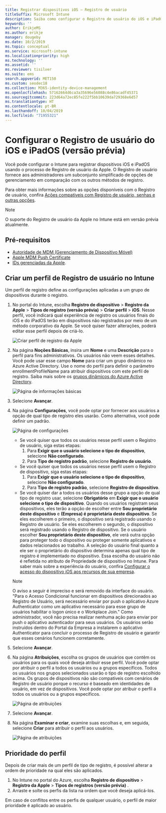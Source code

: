```yaml
---
title: Registrar dispositivos iOS – Registro de usuário
titleSuffix: Microsoft Intune
description: Saiba como configurar o Registro de usuário do iOS e iPadOS.
keywords: ''
author: ErikjeMS
ms.author: erikje
manager: dougeby
ms.date: 10/2/2019
ms.topic: conceptual
ms.service: microsoft-intune
ms.localizationpriority: high
ms.technology: ''
ms.assetid: ''
ms.reviewer: tisilver
ms.suite: ems
search.appverid: MET150
ms.custom: seodec18
ms.collection: M365-identity-device-management
ms.openlocfilehash: 57162664d6ca3a35696e56088c4e86acadf45371
ms.sourcegitcommit: 223d64a72ec85fe222f5bb10639da729368e6d57
ms.translationtype: HT
ms.contentlocale: pt-BR
ms.lasthandoff: 10/04/2019
ms.locfileid: "71955321"
---
```

# <a name="set-up-ios-and-ipados-user-enrollment-preview"></a>Configurar o Registro de usuário do iOS e iPadOS (versão prévia)

Você pode configurar o Intune para registrar dispositivos iOS e iPadOS usando o processo de Registro de usuário da Apple. O Registro de usuário fornece aos administradores um subconjunto simplificado de opções de gerenciamento em comparação com os outros métodos de registro.

Para obter mais informações sobre as opções disponíveis com o Registro de usuário, confira [Ações compatíveis com Registro de usuário, senhas e outras opções](ios-user-enrollment-supported-actions.md).

> [!NOTE]
> O suporte do Registro de usuário da Apple no Intune está em versão prévia atualmente.

## <a name="prerequisites"></a>Pré-requisitos
- [Autoridade de MDM (Gerenciamento de Dispositivo Móvel)](../fundamentals/mdm-authority-set.md)
- [Apple MDM Push Certificate](apple-mdm-push-certificate-get.md)
- [IDs gerenciadas da Apple](https://support.apple.com/guide/apple-business-manager/mdm1c9622977/web).

## <a name="create-a-user-enrollment-profile-in-intune"></a>Criar um perfil de Registro de usuário no Intune

Um perfil de registro define as configurações aplicadas a um grupo de dispositivos durante o registro. 

1. No portal do Intune, escolha **Registro de dispositivo** > **Registro da Apple** > **Tipos de registro (versão prévia)**  > **Criar perfil** > **iOS**. Nesse perfil, você indicará qual experiência de registro os usuários finais do iOS e do iPadOS terão em dispositivos não registrados por meio de um método corporativo da Apple. Se você quiser fazer alterações, poderá editar esse perfil depois de criá-lo.

    ![Criar perfil de registro da Apple](./media/ios-user-enrollment/create-profile.png)

2. Na página **Noções Básicas**, insira um **Nome** e uma **Descrição** para o perfil para fins administrativos. Os usuários não veem esses detalhes. Você pode usar esse campo **Nome** para criar um grupo dinâmico no Azure Active Directory. Use o nome do perfil para definir o parâmetro enrollmentProfileName para atribuir dispositivos com este perfil de registro. Saiba mais sobre os [grupos dinâmicos do Azure Active Directory](https://docs.microsoft.com/azure/active-directory/active-directory-groups-dynamic-membership-azure-portal#rules-for-devices).

    ![Página de informações básicas](./media/ios-user-enrollment/basics-page.png)


3. Selecione **Avançar**.

4. Na página **Configurações**, você pode optar por fornecer aos usuários a opção de qual tipo de registro eles usarão. Como alternativa, você pode definir um padrão.

    ![Página de configurações](./media/ios-user-enrollment/settings-page.png)

    - Se você quiser que todos os usuários nesse perfil usem o Registro de usuário, siga estas etapas:
        1. Para **Exigir que o usuário selecione o tipo de dispositivo**, selecione **Não configurado**.
        2. Para **Tipo de registro padrão**, selecione **Registro de usuário**.
    - Se você quiser que todos os usuários nesse perfil usem o Registro de dispositivo, siga estas etapas:
        1. Para **Exigir que o usuário selecione o tipo de dispositivo**, selecione **Não configurado**.
        2. Para **Tipo de registro padrão**, selecione **Registro de dispositivo**.
    - Se você quiser dar a todos os usuários desse grupo a opção de qual tipo de registro usar, selecione **Obrigatório** em **Exigir que o usuário selecione o tipo de dispositivo**. Quando os usuários registram seus dispositivos, eles terão a opção de escolher entre **Sou proprietário deste dispositivo** e **(Empresa) é proprietária deste dispositivo**. Se eles escolherem o primeiro, o dispositivo será registrado usando o Registro de usuário. Se eles escolherem o segundo, o dispositivo será registrado usando o Registro de dispositivo. Se o usuário escolher **Sou proprietário deste dispositivo**, ele verá outra opção para proteger todo o dispositivo ou proteger somente aplicativos e dados relacionados ao trabalho. A seleção do usuário final quanto a ele ser o proprietário do dispositivo determina apenas qual tipo de registro é implementado no dispositivo. Essa escolha do usuário não é refletida no atributo de Propriedade de dispositivo no Intune. Para saber mais sobre a experiência do usuário, confira [Configurar o acesso do dispositivo iOS aos recursos de sua empresa](https://docs.microsoft.com/intune-user-help/enroll-your-device-in-intune-ios).
    
    > [!NOTE]
    > O aviso a seguir é impreciso e será removido da interface do usuário.
    > "Para o Acesso Condicional funcionar em dispositivos direcionados ao Registro de Usuário, será necessário enviar por push o aplicativo Azure Authenticator como um aplicativo necessário para esse grupo de usuários habilitar o logon único e o Workplace Join."
    > Como administrador, você não precisa realizar nenhuma ação para enviar por push o aplicativo autenticador para seus usuários. Os usuários serão instruídos dentro do Portal da Empresa a instalarem o aplicativo Authenticator para concluir o processo de Registro de usuário e garantir que esses cenários funcionem corretamente.

5. Selecione **Avançar**.

6. Na página **Atribuições**, escolha os grupos de usuários que contêm os usuários para os quais você deseja atribuir esse perfil. Você pode optar por atribuir o perfil a todos os usuários ou a grupos específicos. Todos os usuários nos grupos selecionados usarão o tipo de registro escolhido acima. Os grupos de dispositivos não são compatíveis com cenários de Registro de usuário porque o recurso é baseado em identidades de usuário, em vez de dispositivos. Você pode optar por atribuir o perfil a todos os usuários ou a grupos específicos.

    ![Página de atribuições](./media/ios-user-enrollment/assignments-page.png)

7. Selecione **Avançar**.

8. Na página **Examinar e criar**, examine suas escolhas e, em seguida, selecione **Criar** para atribuir o perfil aos usuários.

    ![Página de atribuições](./media/ios-user-enrollment/assignments-page.png)


## <a name="profile-priority"></a>Prioridade do perfil

Depois de criar mais de um perfil de tipo de registro, é possível alterar a ordem de prioridade na qual eles são aplicados.

1. No Intune no portal do Azure, escolha **Registro de dispositivo** > **Registro da Apple** > **Tipos de registros (versão prévia)** .
2. Arraste e solte os perfis da lista na ordem que você deseja aplicá-los.

Em caso de conflitos entre os perfis de qualquer usuário, o perfil de maior prioridade é aplicado ao usuário.


